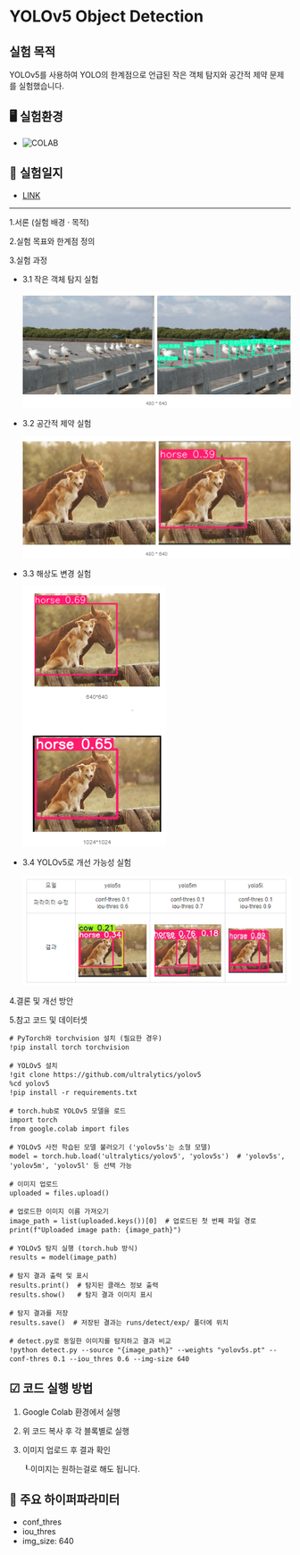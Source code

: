 # YOLOv5 Object Detection

## 실험 목적
YOLOv5를 사용하여 YOLO의 한계점으로 언급된 작은 객체 탐지와 공간적 제약 문제를 실험했습니다.

## 🖥️ **실험환경**
* ![COLAB](https://img.shields.io/badge/Colab-F9AB00?style=for-the-badge&logo=googlecolab&color=525252)

## 📝 **실험일지**
* [LINK](https://so-fast.tistory.com/entry/YOLO%EC%9D%98-%ED%95%9C%EA%B3%84%EC%A0%90-%EC%8B%A4%ED%97%98-%EB%B0%8F-%EB%B6%84%EC%84%9D-%EC%9E%91%EC%9D%80%EA%B0%9D%EC%B2%B4%ED%83%90%EC%A7%80%EC%99%80-%EA%B3%B5%EA%B0%84%EC%A0%81-%EC%A0%9C%EC%95%BD)
---

1.서론 (실험 배경 · 목적)


2.실험 목표와 한계점 정의


3.실험 과정

- 3.1 작은 객체 탐지 실험
  
   ![num1](https://github.com/ruru-kor/YOLO_Limitations_Test/blob/main/result/01.png)


- 3.2 공간적 제약 실험

   ![num2](https://github.com/ruru-kor/YOLO_Limitations_Test/blob/main/result/03.png)

- 3.3 해상도 변경 실험

   ![num3](https://github.com/ruru-kor/YOLO_Limitations_Test/blob/main/result/04.png)
  
- 3.4 YOLOv5로 개선 가능성 실험

   ![num3](https://github.com/ruru-kor/YOLO_Limitations_Test/blob/main/result/05.png)
  
4.결론 및 개선 방안


5.참고 코드 및 데이터셋

```
# PyTorch와 torchvision 설치 (필요한 경우)
!pip install torch torchvision

# YOLOv5 설치
!git clone https://github.com/ultralytics/yolov5
%cd yolov5
!pip install -r requirements.txt

# torch.hub로 YOLOv5 모델을 로드
import torch
from google.colab import files

# YOLOv5 사전 학습된 모델 불러오기 ('yolov5s'는 소형 모델)
model = torch.hub.load('ultralytics/yolov5', 'yolov5s')  # 'yolov5s', 'yolov5m', 'yolov5l' 등 선택 가능

# 이미지 업로드
uploaded = files.upload()

# 업로드한 이미지 이름 가져오기
image_path = list(uploaded.keys())[0]  # 업로드된 첫 번째 파일 경로
print(f"Uploaded image path: {image_path}")

# YOLOv5 탐지 실행 (torch.hub 방식)
results = model(image_path)

# 탐지 결과 출력 및 표시
results.print()  # 탐지된 클래스 정보 출력
results.show()   # 탐지 결과 이미지 표시

# 탐지 결과를 저장
results.save()  # 저장된 결과는 runs/detect/exp/ 폴더에 위치

# detect.py로 동일한 이미지를 탐지하고 결과 비교
!python detect.py --source "{image_path}" --weights "yolov5s.pt" --conf-thres 0.1 --iou_thres 0.6 --img-size 640
```

## ☑ 코드 실행 방법
1. Google Colab 환경에서 실행
2. 위 코드 복사 후 각 블록별로 실행
3. 이미지 업로드 후 결과 확인
   
   ┖이미지는 원하는걸로 해도 됩니다.

   

## 📌 주요 하이퍼파라미터
- conf_thres
- iou_thres
- img_size: 640
